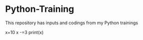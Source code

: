# Python-Training
This repository has inputs and codings from my Python trainings


x=10
x -=3
print(x)
